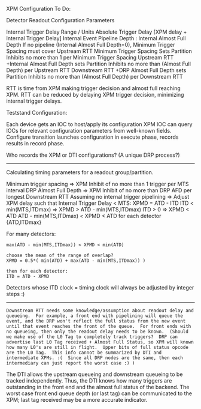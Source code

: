XPM Configuration To Do:

Detector Readout Configuration Parameters

Internal Trigger Delay Range / Units
Absolute Trigger Delay [XPM delay + Internal Trigger Delay]
Internal Event Pipeline Depth : Internal Almost Full Depth
  If no pipeline (Internal Almost Full Depth=0), 
    Minimum Trigger Spacing must cover Upstream RTT
Minimum  Trigger Spacing
  Sets Partition Inhibits
    no more than 1 per Minimum Trigger Spacing
Upstream RTT
  +Internal Almost Full Depth sets Partition Inhibits
    no more than (Almost Full Depth) per Upstream RTT
Downstream RTT 
  +DRP Almost Full Depth sets Partition Inhibits
    no more than (Almost Full Depth) per Downstream RTT

RTT is time from XPM making trigger decision and almost full reaching XPM.
RTT can be reduced by delaying XPM trigger decision, minimizing internal trigger delays.

Teststand Configuration:

Each device gets an IOC to host/apply its configuration
XPM IOC can query IOCs for relevant configuration parameters from well-known fields.
Configure transition launches configuration in execute phase, records results in record phase.  

Who records the XPM or DTI configurations? (A unique DRP process?)

------

Calculating timing parameters for a readout group/partition.

Minimum trigger spacing => XPM Inhibit of no more than 1 trigger per MTS interval
DRP Almost Full Depth   => XPM Inhibit of no more than DRP AFD per longest Downstream RTT
Assuming no internal trigger pipelining => Adjust XPM delay such that Internal Trigger Delay < MTS:
         XPMD = ATD - ITD 
         ITD < min(MTS,ITDmax)  => XPMD > ATD - min(MTS,ITDmax)
         ITD > 0    => XPMD < ATD
         ATD - min(MTS,ITDmax) < XPMD < ATD  for each detector {ATD,ITDmax}

For many detectors:

    max(ATD - min(MTS,ITDmax)) < XPMD < min(ATD)
    
    choose the mean of the range of overlap?  
    XPMD = 0.5*( min(ATD) + max(ATD - min(MTS,ITDmax)) )

    then for each detector:
    ITD = ATD - XPMD

Detectors whose ITD clock = timing clock will always be adjusted by integer steps :)

---

    Downstream RTT needs some knowledge/assumption about readout delay and queueing.  For example, a front end with pipelining will queue the event, and the DRP won't reflect the full status from the new event until that event reaches the front of the queue.  For front ends with no queueing, then only the readout delay needs to be known.  (Should we make use of the L0 Tag to completely track triggers?  DRP can advertise last L0 Tag received + Almost Full Status, so XPM will known how many L0's are still in flight.  Upper bits of full status opcode are the L0 Tag.  This info cannot be summarized by DTI and intermediate XPMs. :(  Since all DRP nodes are the same, then each intermediary can just report the worst case :) )

The DTI allows the upstream queueing and downstream queueing to be tracked independently.  Thus, the DTI knows how many triggers are outstanding in the front end and the almost full status of the backend.  The worst case front end queue depth (or last tag) can be communicated to the XPM; last tag received may be a more accurate indicator.


